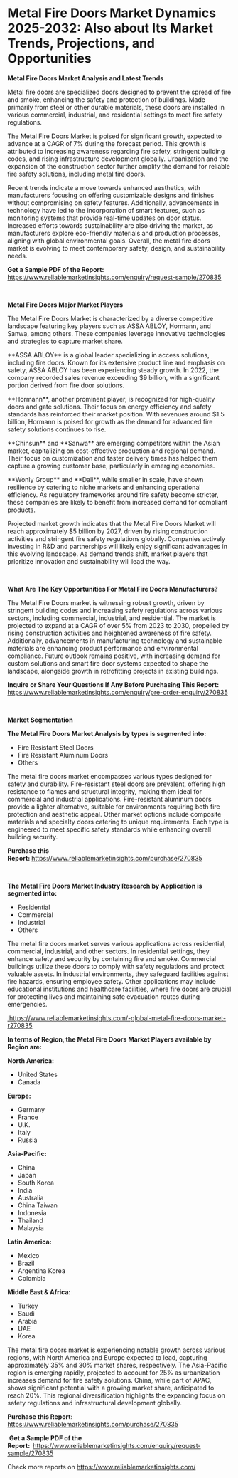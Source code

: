 <p><h1>Metal Fire Doors Market Dynamics 2025-2032: Also about Its Market Trends, Projections, and Opportunities</h1></p><p><strong>Metal Fire Doors Market Analysis and Latest Trends</strong></p>
<p><p>Metal fire doors are specialized doors designed to prevent the spread of fire and smoke, enhancing the safety and protection of buildings. Made primarily from steel or other durable materials, these doors are installed in various commercial, industrial, and residential settings to meet fire safety regulations.</p><p>The Metal Fire Doors Market is poised for significant growth, expected to advance at a CAGR of 7% during the forecast period. This growth is attributed to increasing awareness regarding fire safety, stringent building codes, and rising infrastructure development globally. Urbanization and the expansion of the construction sector further amplify the demand for reliable fire safety solutions, including metal fire doors.</p><p>Recent trends indicate a move towards enhanced aesthetics, with manufacturers focusing on offering customizable designs and finishes without compromising on safety features. Additionally, advancements in technology have led to the incorporation of smart features, such as monitoring systems that provide real-time updates on door status. Increased efforts towards sustainability are also driving the market, as manufacturers explore eco-friendly materials and production processes, aligning with global environmental goals. Overall, the metal fire doors market is evolving to meet contemporary safety, design, and sustainability needs.</p></p>
<p><strong>Get a Sample PDF of the Report:&nbsp;</strong> <a href="https://www.reliablemarketinsights.com/enquiry/request-sample/270835?utm_campaign=2389&utm_medium=2&utm_source=Github&utm_content=ia&utm_term=23022025&utm_id=metal-fire-doors">https://www.reliablemarketinsights.com/enquiry/request-sample/270835</a></p>
<p>&nbsp;</p>
<p><strong>Metal Fire Doors Major Market Players</strong></p>
<p><p>The Metal Fire Doors Market is characterized by a diverse competitive landscape featuring key players such as ASSA ABLOY, Hormann, and Sanwa, among others. These companies leverage innovative technologies and strategies to capture market share. </p><p>**ASSA ABLOY** is a global leader specializing in access solutions, including fire doors. Known for its extensive product line and emphasis on safety, ASSA ABLOY has been experiencing steady growth. In 2022, the company recorded sales revenue exceeding $9 billion, with a significant portion derived from fire door solutions.</p><p>**Hormann**, another prominent player, is recognized for high-quality doors and gate solutions. Their focus on energy efficiency and safety standards has reinforced their market position. With revenues around $1.5 billion, Hormann is poised for growth as the demand for advanced fire safety solutions continues to rise.</p><p>**Chinsun** and **Sanwa** are emerging competitors within the Asian market, capitalizing on cost-effective production and regional demand. Their focus on customization and faster delivery times has helped them capture a growing customer base, particularly in emerging economies.</p><p>**Wonly Group** and **Dali**, while smaller in scale, have shown resilience by catering to niche markets and enhancing operational efficiency. As regulatory frameworks around fire safety become stricter, these companies are likely to benefit from increased demand for compliant products.</p><p>Projected market growth indicates that the Metal Fire Doors Market will reach approximately $5 billion by 2027, driven by rising construction activities and stringent fire safety regulations globally. Companies actively investing in R&D and partnerships will likely enjoy significant advantages in this evolving landscape. As demand trends shift, market players that prioritize innovation and sustainability will lead the way.</p></p>
<p>&nbsp;</p>
<p><strong>What Are The Key Opportunities For Metal Fire Doors Manufacturers?</strong></p>
<p><p>The Metal Fire Doors market is witnessing robust growth, driven by stringent building codes and increasing safety regulations across various sectors, including commercial, industrial, and residential. The market is projected to expand at a CAGR of over 5% from 2023 to 2030, propelled by rising construction activities and heightened awareness of fire safety. Additionally, advancements in manufacturing technology and sustainable materials are enhancing product performance and environmental compliance. Future outlook remains positive, with increasing demand for custom solutions and smart fire door systems expected to shape the landscape, alongside growth in retrofitting projects in existing buildings.</p></p>
<p><strong>Inquire or Share Your Questions If Any Before Purchasing This Report:</strong> <a href="https://www.reliablemarketinsights.com/enquiry/pre-order-enquiry/270835?utm_campaign=2389&utm_medium=2&utm_source=Github&utm_content=ia&utm_term=23022025&utm_id=metal-fire-doors">https://www.reliablemarketinsights.com/enquiry/pre-order-enquiry/270835</a></p>
<p>&nbsp;</p>
<p><strong>Market Segmentation</strong></p>
<p><strong>The Metal Fire Doors Market Analysis by types is segmented into:</strong></p>
<p><ul><li>Fire Resistant Steel Doors</li><li>Fire Resistant Aluminum Doors</li><li>Others</li></ul></p>
<p><p>The metal fire doors market encompasses various types designed for safety and durability. Fire-resistant steel doors are prevalent, offering high resistance to flames and structural integrity, making them ideal for commercial and industrial applications. Fire-resistant aluminum doors provide a lighter alternative, suitable for environments requiring both fire protection and aesthetic appeal. Other market options include composite materials and specialty doors catering to unique requirements. Each type is engineered to meet specific safety standards while enhancing overall building security.</p></p>
<p><strong>Purchase this Report:&nbsp;</strong><a href="https://www.reliablemarketinsights.com/purchase/270835?utm_campaign=2389&utm_medium=2&utm_source=Github&utm_content=ia&utm_term=23022025&utm_id=metal-fire-doors">https://www.reliablemarketinsights.com/purchase/270835</a></p>
<p>&nbsp;</p>
<p><strong>The Metal Fire Doors Market Industry Research by Application is segmented into:</strong></p>
<p><ul><li>Residential</li><li>Commercial</li><li>Industrial</li><li>Others</li></ul></p>
<p><p>The metal fire doors market serves various applications across residential, commercial, industrial, and other sectors. In residential settings, they enhance safety and security by containing fire and smoke. Commercial buildings utilize these doors to comply with safety regulations and protect valuable assets. In industrial environments, they safeguard facilities against fire hazards, ensuring employee safety. Other applications may include educational institutions and healthcare facilities, where fire doors are crucial for protecting lives and maintaining safe evacuation routes during emergencies.</p></p>
<p><a href="https://www.reliablemarketinsights.com/-global-metal-fire-doors-market-r270835?utm_campaign=2389&utm_medium=2&utm_source=Github&utm_content=ia&utm_term=23022025&utm_id=metal-fire-doors">&nbsp;https://www.reliablemarketinsights.com/-global-metal-fire-doors-market-r270835</a></p>
<p><strong>In terms of Region, the Metal Fire Doors Market Players available by Region are:</strong></p>
<p>
    <p> <strong> North America: </strong>
        <ul>
            <li>United States</li>
            <li>Canada</li>
        </ul>
        </p> 
    <p> <strong> Europe: </strong>
        <ul>
            <li>Germany</li>
            <li>France</li>
            <li>U.K.</li>
            <li>Italy</li>
            <li>Russia</li>
        </ul>
        </p> 
    <p> <strong> Asia-Pacific: </strong>
        <ul>
            <li>China</li>
            <li>Japan</li>
            <li>South Korea</li>
            <li>India</li>
            <li>Australia</li>
            <li>China Taiwan</li>
            <li>Indonesia</li>
            <li>Thailand</li>
            <li>Malaysia</li>
        </ul>
        </p> 
    <p> <strong> Latin America: </strong>
        <ul>
            <li>Mexico</li>
            <li>Brazil</li>
            <li>Argentina Korea</li>
            <li>Colombia</li>
        </ul>
        </p> 
    <p> <strong> Middle East & Africa: </strong>
        <ul>
            <li>Turkey</li>
            <li>Saudi</li>
            <li>Arabia</li>
            <li>UAE</li>
            <li>Korea</li>
        </ul>
    </p>
    </p>
<p><p>The metal fire doors market is experiencing notable growth across various regions, with North America and Europe expected to lead, capturing approximately 35% and 30% market shares, respectively. The Asia-Pacific region is emerging rapidly, projected to account for 25% as urbanization increases demand for fire safety solutions. China, while part of APAC, shows significant potential with a growing market share, anticipated to reach 20%. This regional diversification highlights the expanding focus on safety regulations and infrastructural development globally.</p></p>
<p><strong>Purchase this Report: </strong><a href="https://www.reliablemarketinsights.com/purchase/270835?utm_campaign=2389&utm_medium=2&utm_source=Github&utm_content=ia&utm_term=23022025&utm_id=metal-fire-doors">https://www.reliablemarketinsights.com/purchase/270835</a></p>
<p>&nbsp;<strong>Get a Sample PDF of the Report:&nbsp;&nbsp;</strong><a href="https://www.reliablemarketinsights.com/enquiry/request-sample/270835?utm_campaign=2389&utm_medium=2&utm_source=Github&utm_content=ia&utm_term=23022025&utm_id=metal-fire-doors">https://www.reliablemarketinsights.com/enquiry/request-sample/270835</a></p>
<p><strong></strong></p>
<p>Check more reports on <a href="https://www.reliablemarketinsights.com/?utm_campaign=2389&utm_medium=2&utm_source=Github&utm_content=ia&utm_term=23022025&utm_id=metal-fire-doors">https://www.reliablemarketinsights.com/</a></p>